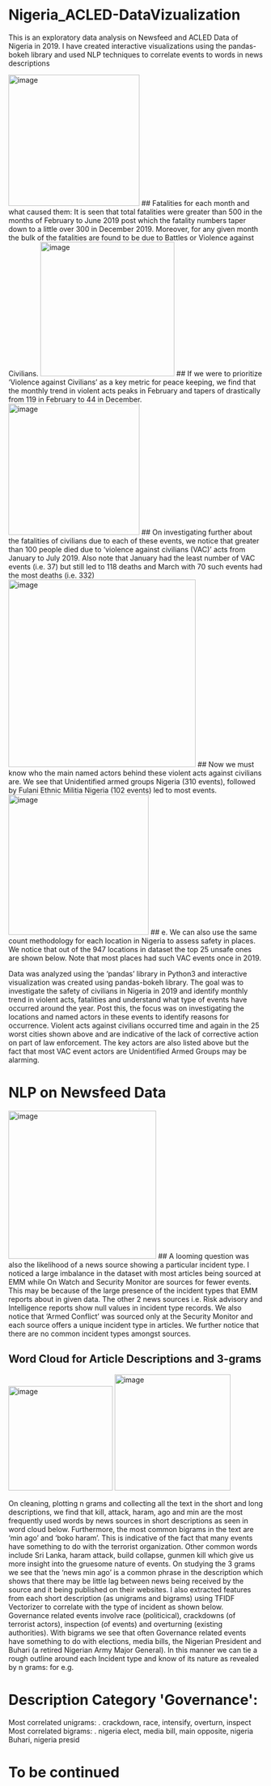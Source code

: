 # Nigeria_ACLED-DataVizualization
This is an exploratory data analysis on Newsfeed and ACLED Data of Nigeria in 2019. I have created interactive visualizations using the pandas-bokeh library and used NLP techniques to correlate events to words in news descriptions

<img width="259" alt="image" src="https://user-images.githubusercontent.com/67541365/154088663-5f0ea4c5-f4c1-4093-ba21-b9e221b1044b.png">
## Fatalities for each month and what caused them: It is seen that total fatalities were greater than 500 in the months of February to June 2019 post which the fatality numbers taper down to a little over 300 in December 2019. Moreover, for any given month the bulk of the fatalities are found to be due to Battles or Violence against Civilians.

<img width="265" alt="image" src="https://user-images.githubusercontent.com/67541365/154088813-0417f3cd-3024-4525-82cc-538355f056cb.png">
##  If we were to prioritize ‘Violence against Civilians’ as a key metric for peace keeping, we find that the monthly trend in violent acts peaks in February and tapers of drastically from 119 in February to 44 in December.

<img width="259" alt="image" src="https://user-images.githubusercontent.com/67541365/154088987-5edcf55a-ff29-4809-aff2-995dda494621.png">
## On investigating further about the fatalities of civilians due to each of these events, we notice that greater than 100 people died due to ‘violence against civilians (VAC)’ acts from January to July 2019. Also note that January had the least number of VAC events (i.e. 37) but still led to 118 deaths and March with 70 such events had the most deaths (i.e. 332)

<img width="370" alt="image" src="https://user-images.githubusercontent.com/67541365/154089124-db9a3c89-fe7e-4fa3-8d00-281f81180f7a.png">
## Now we must know who the main named actors behind these violent acts against civilians are. We see that Unidentified armed groups Nigeria (310 events), followed by Fulani Ethnic Militia Nigeria (102 events) led to most events.

<img width="277" alt="image" src="https://user-images.githubusercontent.com/67541365/154089227-c147893c-90ad-4699-ad89-8532e377c79c.png">
## e.	We can also use the same count methodology for each location in Nigeria to assess safety in places. We notice that out of the 947 locations in dataset the top 25 unsafe ones are shown below. Note that most places had such VAC events once in 2019.

Data was analyzed using the ‘pandas’ library in Python3 and interactive visualization was created using pandas-bokeh library. The goal was to investigate the safety of civilians in Nigeria in 2019 and identify monthly trend in violent acts, fatalities and understand what type of events have occurred around the year. Post this, the focus was on investigating the locations and named actors in these events to identify reasons for occurrence. Violent acts against civilians occurred time and again in the 25 worst cities shown above and are indicative of the lack of corrective action on part of law enforcement. The key actors are also listed above but the fact that most VAC event actors are Unidentified Armed Groups may be alarming.

# NLP on Newsfeed Data
<img width="292" alt="image" src="https://user-images.githubusercontent.com/67541365/154089608-93cd35d5-3fef-483d-99c0-3cfa94645ea3.png">
## A looming question was also the likelihood of a news source showing a particular incident type. I noticed a large imbalance in the dataset with most articles being sourced at EMM while On Watch and Security Monitor are sources for fewer events. This may be because of the large presence of the incident types that EMM reports about in given data. The other 2 news sources i.e. Risk advisory and Intelligence reports show null values in incident type records. We also notice that ‘Armed Conflict’ was sourced only at the Security Monitor and each source offers a unique incident type in articles. We further notice that there are no common incident types amongst sources. 

## Word Cloud for Article Descriptions and 3-grams
<img width="206" alt="image" src="https://user-images.githubusercontent.com/67541365/154089832-befb2947-cb70-4a89-b579-35eb204b1584.png">
<img width="229" alt="image" src="https://user-images.githubusercontent.com/67541365/154089913-4e2a2304-be27-4550-b008-317a35b7d416.png">

On cleaning, plotting n grams and collecting all the text in the short and long descriptions, we find that kill, attack, haram, ago and min are the most frequently used words by news sources in short descriptions as seen in word cloud below. Furthermore, the most common bigrams in the text are ‘min ago’ and ‘boko haram’. This is indicative of the fact that many events have something to do with the terrorist organization. Other common words include Sri Lanka, haram attack, build collapse, gunmen kill which give us more insight into the gruesome nature of events. On studying the 3 grams we see that the ‘news min ago’ is a common phrase in the description which shows that there may be little lag between news being received by the source and it being published on their websites. 
 I also extracted features from each short description (as unigrams and bigrams) using TFIDF Vectorizer to correlate with the type of incident as shown below. Governance related events involve race (politicical), crackdowns (of terrorist actors), inspection (of events) and overturning (existing authorities). With bigrams we see that often Governance related events have something to do with elections, media bills, the Nigerian President and Buhari (a retired Nigerian Army Major General). In this manner we can tie a rough outline around each Incident type and know of its nature as revealed by n grams:
for e.g. 
# Description Category 'Governance':
Most correlated unigrams:
	. crackdown, race, intensify, overturn, inspect
Most correlated bigrams:
	. nigeria elect, media bill, main opposite, nigeria Buhari, nigeria presid

# To be continued




